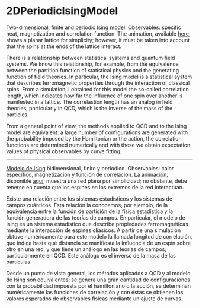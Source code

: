 # 2DPeriodicIsingModel
Two-dimensional, finite and periodic [Ising model](https://www.youtube.com/watch?v=1CCZkHPrhzk&ab_channel=PrettyMuchPhysics). Observables: specific heat, magnetization and correlation function. The animation, available [here](https://drive.google.com/file/d/1-fSmn80ETYLHJEAT3UtTv2ZZUnnu4q73/view?usp=sharing), shows a planar lattice for simplicity; however, it must be taken into account that the spins at the ends of the lattice interact.

There is a relationship between statistical systems and quantum field systems. We know this relationship, for example, from the equivalence between the partition function of statistical physics and the generating function of field theories. In particular, the Ising model is a statistical system that describes ferromagnetic properties through the interaction of classical spins. From a simulation, I obtained for this model the so-called correlation length, which indicates how far the influence of one spin over another is manifested in a lattice. The correlastion length has an analog in field theories, particularly in QCD, which is the inverse of the mass of the particles.

From a general point of view, the methods applied to QCD and to the Ising model are equivalent: a large number of configurations are generated with the probability imposed by the Hamiltonian or the action, the correlation functions are determined numerically and with these we obtain expectation values ​​of physical observables by curve fitting.

_____________________________________________________________
[Modelo de Ising](https://www.youtube.com/watch?v=1CCZkHPrhzk&ab_channel=PrettyMuchPhysics) bidimensional, finito y periódico. Observables: calor específico, magnetización y función de correlación. La animación, disponible [aquí](https://drive.google.com/file/d/1-fSmn80ETYLHJEAT3UtTv2ZZUnnu4q73/view?usp=sharing), muestra una red plana por simplicidad; no obstante, debe tenerse en cuenta que los espínes en los extremos de la red interactúan.

Existe una relación entre los sistemas estadísticos y los sistemas de campos cuánticos. Esta relación la conocemos, por ejemplo, de la equivalencia entre la función de partición de la física estadística y la función generadora de las teorías de campos. En particular, el modelo de Ising es un sistema estadístico que describe propiedades ferromagnéticas mediante la interacción de espines clíasicos. A partir de una simulación obtuve numéricamente para este modelo la llamada longitud de correlación, que indica hasta qué distancia se manifiesta la influencia de un espín sobre otro en una red, y que tiene un análogo en las teorías de campos, particularmente en QCD. Este análogo es el inverso de la masa de las partículas.

Desde un punto de vista general, los métodos aplicados a QCD y al modelo de Ising son equivalentes: se genera una gran cantidad de configuraciones con la probabilidad impuesta por el hamiltoniano o la acción, se determinan numéricamente las funciones de correlación y con éstas se obtienen los valores esperados de observables físicas mediante un ajuste de curvas. 
